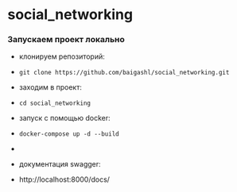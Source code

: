 # social_networking

### Запускаем проект локально
- клонируем репозиторий:
- `git clone https://github.com/baigashl/social_networking.git`


- заходим в проект:
- `cd social_networking`


- запуск с помощью docker:
- `docker-compose up -d --build`
- 

- документация swagger:
- http://localhost:8000/docs/
